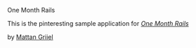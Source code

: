 One Month Rails

This is the pinteresting sample application for 
[*One Month Rails*](http://onemonthrails.com)

by [Mattan Griiel](http://mattangriffel.com)